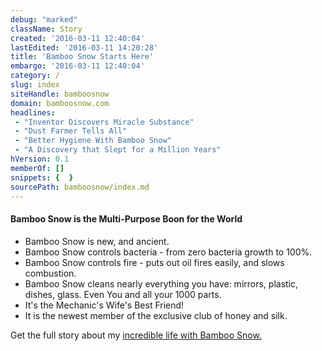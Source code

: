 ```yaml
---
debug: "marked"
className: Story
created: '2016-03-11 12:40:04'
lastEdited: '2016-03-11 14:20:28'
title: 'Bamboo Snow Starts Here'
embargo: '2016-03-11 12:40:04'
category: /
slug: index
siteHandle: bamboosnow
domain: bamboosnow.com
headlines:
 - "Inventor Discovers Miracle Substance"
 - "Dust Farmer Tells All"
 - "Better Hygiene With Bamboo Snow"
 - "A Discovery that Slept for a Million Years"
hVersion: 0.1
memberOf: []
snippets: {  }
sourcePath: bamboosnow/index.md
---
```

#### Bamboo Snow is the Multi-Purpose Boon for the World

* Bamboo Snow is new, and ancient.
* Bamboo Snow controls bacteria - from zero bacteria growth to 100%.
* Bamboo Snow controls fire - puts out oil fires easily, and slows combustion.
* Bamboo Snow cleans nearly everything you have: mirrors, plastic, dishes, glass.  Even You and all your 1000 parts.
* It's the Mechanic's Wife's Best Friend!
* It is the newest member of the exclusive club of honey and silk.

Get the full story about my [incredible life with Bamboo Snow.](/announcement/two-years-with-bamboo-snow.html)
